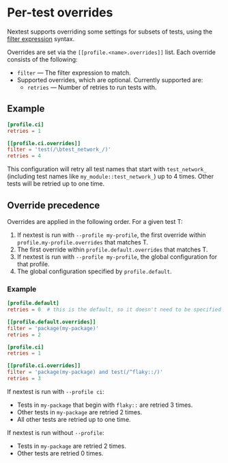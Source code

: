 # Per-test overrides

Nextest supports overriding some settings for subsets of tests, using the [filter
expression](filter-expressions.md) syntax.

Overrides are set via the `[[profile.<name>.overrides]]` list. Each override consists of the following:
* `filter` — The filter expression to match.
* Supported overrides, which are optional. Currently supported are:
  * `retries` — Number of retries to run tests with.

## Example

```toml
[profile.ci]
retries = 1

[[profile.ci.overrides]]
filter = 'test(/\btest_network_/)'
retries = 4
```

This configuration will retry all test names that start with `test_network_` (including test names
like `my_module::test_network_`) up to 4 times. Other tests will be retried up to one time.

## Override precedence

Overrides are applied in the following order. For a given test T:
1. If nextest is run with `--profile my-profile`, the first override within `profile.my-profile.overrides` that matches T.
2. The first override within `profile.default.overrides` that matches T.
3. If nextest is run with `--profile my-profile`, the global configuration for that profile.
4. The global configuration specified by `profile.default`.

### Example

```toml
[profile.default]
retries = 0  # this is the default, so it doesn't need to be specified

[[profile.default.overrides]]
filter = 'package(my-package)'
retries = 2

[profile.ci]
retries = 1

[[profile.ci.overrides]]
filter = 'package(my-package) and test(/^flaky::/)'
retries = 3
```

If nextest is run with `--profile ci`:
* Tests in `my-package` that begin with `flaky::` are retried 3 times.
* Other tests in `my-package` are retried 2 times.
* All other tests are retried up to one time.

If nextest is run without `--profile`:
* Tests in `my-package` are retried 2 times.
* Other tests are retried 0 times.

